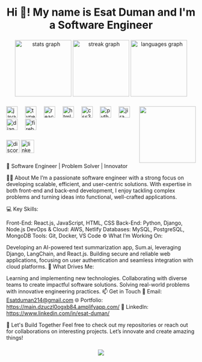 <h1 align="center">Hi 👋! My name is Esat Duman and I'm a Software Engineer</h1>

###

<div align="center">
  <img src="https://github-readme-stats.vercel.app/api?username=Esatduman&hide_title=false&hide_rank=true&show_icons=true&include_all_commits=false&count_private=true&disable_animations=false&theme=dracula&locale=en&hide_border=true" height="150" alt="stats graph"  />
  <img src="https://streak-stats.demolab.com?user=Esatduman&locale=en&mode=daily&theme=dracula&hide_border=true&border_radius=5" height="150" alt="streak graph"  />
  <img src="https://github-readme-stats.vercel.app/api/top-langs?username=Esatduman&locale=en&hide_title=false&layout=compact&card_width=320&langs_count=5&theme=dracula&hide_border=true" height="150" alt="languages graph"  />
</div>

###

<img align="right" height="150" src="https://media1.tenor.com/m/BZPllcaHOWAAAAAC/intial-d-ae86.gif"  />

###

<div align="left">
  <img src="https://cdn.jsdelivr.net/gh/devicons/devicon/icons/javascript/javascript-original.svg" height="30" alt="javascript logo"  />
  <img width="12" />
  <img src="https://cdn.jsdelivr.net/gh/devicons/devicon/icons/typescript/typescript-original.svg" height="30" alt="typescript logo"  />
  <img width="12" />
  <img src="https://cdn.jsdelivr.net/gh/devicons/devicon/icons/react/react-original.svg" height="30" alt="react logo"  />
  <img width="12" />
  <img src="https://cdn.jsdelivr.net/gh/devicons/devicon/icons/html5/html5-original.svg" height="30" alt="html5 logo"  />
  <img width="12" />
  <img src="https://cdn.jsdelivr.net/gh/devicons/devicon/icons/css3/css3-original.svg" height="30" alt="css3 logo"  />
  <img width="12" />
  <img src="https://cdn.jsdelivr.net/gh/devicons/devicon/icons/python/python-original.svg" height="30" alt="python logo"  />
  <img width="12" />
  <img src="https://cdn.jsdelivr.net/gh/devicons/devicon/icons/jira/jira-original.svg" height="30" alt="jira logo"  />
  <img width="12" />
  <img src="https://cdn.jsdelivr.net/gh/devicons/devicon/icons/django/django-plain.svg" height="30" alt="django logo"  />
  <img width="12" />
  <img src="https://cdn.jsdelivr.net/gh/devicons/devicon/icons/firebase/firebase-plain.svg" height="30" alt="firebase logo"  />
</div>

###

<div align="left">
  <img src="https://img.shields.io/static/v1?message=Discord&logo=discord&label=&color=7289DA&logoColor=white&labelColor=&style=for-the-badge" height="35" alt="discord logo"  />
  <a href="https://www.linkedin.com/in/esat-duman/" target="_blank">
    <img src="https://img.shields.io/static/v1?message=LinkedIn&logo=linkedin&label=&color=0077B5&logoColor=white&labelColor=&style=for-the-badge" height="35" alt="linkedin logo"  />
  </a>
</div>

###
<p>🎯 Software Engineer | Problem Solver | Innovator

👨‍💻 About Me
I’m a passionate software engineer with a strong focus on developing scalable, efficient, and user-centric solutions. With expertise in both front-end and back-end development, I enjoy tackling complex problems and turning ideas into functional, well-crafted applications.

💻 Key Skills:

Front-End: React.js, JavaScript, HTML, CSS
Back-End: Python, Django, Node.js
DevOps & Cloud: AWS, Netlify
Databases: MySQL, PostgreSQL, MongoDB
Tools: Git, Docker, VS Code
⚙️ What I’m Working On:

Developing an AI-powered text summarization app, Sum.ai, leveraging Django, LangChain, and React.js.
Building secure and reliable web applications, focusing on user authentication and seamless integration with cloud platforms.
🚀 What Drives Me:

Learning and implementing new technologies.
Collaborating with diverse teams to create impactful software solutions.
Solving real-world problems with innovative engineering practices.
📫 Get in Touch
📧 Email: Esatduman214@gmail.com
🌐 Portfolio: https://main.dzuczl0ogxb84.amplifyapp.com/
🔗 LinkedIn: https://www.linkedin.com/in/esat-duman/

🌟 Let's Build Together
Feel free to check out my repositories or reach out for collaborations on interesting projects. Let’s innovate and create amazing things!</p>


###

<div align="center">
  <img src="https://profile-counter.glitch.me/Esatduman/count.svg?"  />
</div>

###
